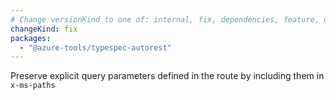 ```yaml
---
# Change versionKind to one of: internal, fix, dependencies, feature, deprecation, breaking
changeKind: fix
packages:
  - "@azure-tools/typespec-autorest"
---
```


Preserve explicit query parameters defined in the route by including them in `x-ms-paths`
